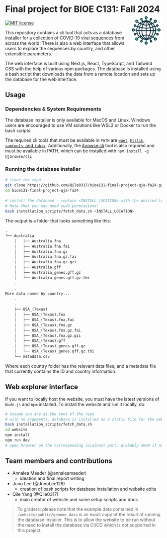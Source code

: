 # Final project for BIOE C131: Fall 2024 <img src="website/public/logo.png" width="20%" align="right" />

[![MIT license](https://img.shields.io/badge/license-MIT-green.svg)](https://github.com/Qile0317/bioe131-final-project-qja-fa24/blob/main/LICENSE)

This repository contains a cli tool that acts as a database installer for a collection of COVID-19 viral sequences from across the world. There is also a web interface that allows users to explore the sequences by country, and other extensible parameters.

The web interface is built using Next.js, React, TypeScript, and Tailwind CSS with the help of various npm packages. The database is installed using a bash script that downloads the data from a remote location and sets up the database for the web interface.

## Usage

### Dependencies & System Requirements

The database installer is only available for MacOS and Linux. Windows users are encouraged to use VM solutions like WSL2 or Docker to run the bash scripts.

The required cli tools that must be available in `PATH` are [`wget`](https://www.gnu.org/software/wget/), [`htslib`, `samtools`, and `tabix`](https://www.htslib.org/). Additionally, the [jbrowse cli](https://www.npmjs.com/package/@jbrowse/cli/v/2.1.0) tool is also required and must be available in PATH, which can be installed with `npm install -g @jbrowse/cli`

### Running the database installer

```bash
# clone the repo
git clone https://github.com/Qile0317/bioe131-final-project-qja-fa24.git
cd bioe131-final-project-qja-fa24

# install the database - replace <INSTALL_LOCATION> with the desired location
# Note that you may need sudo permissions!
bash installation_scripts/fetch_data.sh <INSTALL_LOCATION>
```

The output is a folder that looks something like this:

```txt
.
└── Australia
    │   ├── Australia.fna
    │   ├── Australia.fna.fai
    │   ├── Australia.fna.gz
    │   ├── Australia.fna.gz.fai
    │   ├── Australia.fna.gz.gzi
    │   ├── Australia.gff
    │   ├── Australia_genes.gff.gz
    │   └── Australia_genes.gff.gz.tbi
    .
    .
More data named by country...
    .
    .
    ├── USA_(Texas)
    │   ├── USA_(Texas).fna
    │   ├── USA_(Texas).fna.fai
    │   ├── USA_(Texas).fna.gz
    │   ├── USA_(Texas).fna.gz.fai
    │   ├── USA_(Texas).fna.gz.gzi
    │   ├── USA_(Texas).gff
    │   ├── USA_(Texas)_genes.gff.gz
    │   └── USA_(Texas)_genes.gff.gz.tbi
    └── metadata.csv
```

Where each country folder has the relevant data files, and a metadata file that currently contains the ID and country information.

## Web explorer interface

If you want to locally host the website, you must have the latest versions of `Node.js` and `npm` installed. To install the website and run it locally, do:

```bash
# assume you are at the root of the repo
# with no arguments, database is installed as a static file for the website
bash installation_scripts/fetch_data.sh
cd website
npm install
npm run dev
# open browser on the corresponding localhost port, probably 3000 if not in use
```

## Team members and contributions

- Annalea Maeder (@annaleamaeder)
    - ideation and final report writing
- Juno Lee (@JunoLee128)
    - creation of bash scripts for database installation and website edits
- Qile Yang (@Qile0317)
    - main creator of website and some setup scripts and docs

> To graders: please note that the example data contained in `/website/public/genome_data` is an exact copy of the result of running the database installer. This is to allow the website to be run without the need to install the database via CI/CD which is not supported in this project.
